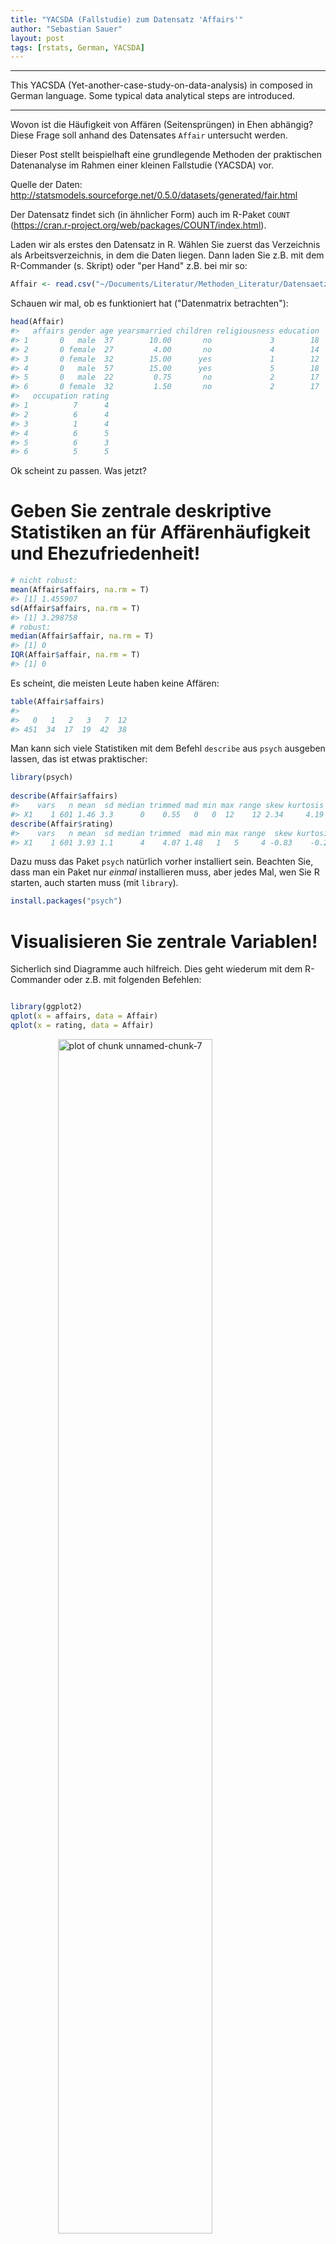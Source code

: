 ```yaml
---
title: "YACSDA (Fallstudie) zum Datensatz 'Affairs'"
author: "Sebastian Sauer"
layout: post
tags: [rstats, German, YACSDA]
---
```




___

This YACSDA (Yet-another-case-study-on-data-analysis) in composed in German language. Some typical data analytical steps are introduced.

___


Wovon ist die Häufigkeit von Affären (Seitensprüngen) in Ehen abhängig? Diese Frage soll anhand des Datensates `Affair` untersucht werden.

Dieser Post stellt beispielhaft eine grundlegende Methoden der praktischen Datenanalyse im Rahmen einer kleinen Fallstudie (YACSDA) vor.

Quelle der Daten: <http://statsmodels.sourceforge.net/0.5.0/datasets/generated/fair.html>

Der Datensatz findet sich (in ähnlicher Form) auch im R-Paket `COUNT` (https://cran.r-project.org/web/packages/COUNT/index.html).

Laden wir als erstes den Datensatz in R. Wählen Sie zuerst das Verzeichnis als Arbeitsverzeichnis, in dem die Daten liegen. Dann laden Sie z.B. mit dem R-Commander (s. Skript) oder "per Hand" z.B. bei mir so:


```r
Affair <- read.csv("~/Documents/Literatur/Methoden_Literatur/Datensaetze/Affair.csv")
```

Schauen wir mal, ob es funktioniert hat ("Datenmatrix betrachten"):


```r
head(Affair)
#>   affairs gender age yearsmarried children religiousness education
#> 1       0   male  37        10.00       no             3        18
#> 2       0 female  27         4.00       no             4        14
#> 3       0 female  32        15.00      yes             1        12
#> 4       0   male  57        15.00      yes             5        18
#> 5       0   male  22         0.75       no             2        17
#> 6       0 female  32         1.50       no             2        17
#>   occupation rating
#> 1          7      4
#> 2          6      4
#> 3          1      4
#> 4          6      5
#> 5          6      3
#> 6          5      5
```


Ok scheint zu passen. Was jetzt?


# Geben Sie zentrale deskriptive Statistiken an für Affärenhäufigkeit und Ehezufriedenheit!


```r
# nicht robust:
mean(Affair$affairs, na.rm = T)
#> [1] 1.455907
sd(Affair$affairs, na.rm = T)
#> [1] 3.298758
# robust:
median(Affair$affair, na.rm = T)
#> [1] 0
IQR(Affair$affair, na.rm = T)
#> [1] 0
```

Es scheint, die meisten Leute haben keine Affären:


```r
table(Affair$affairs)
#> 
#>   0   1   2   3   7  12 
#> 451  34  17  19  42  38
```


Man kann sich viele Statistiken mit dem Befehl `describe` aus `psych` ausgeben lassen, das ist etwas praktischer:


```r
library(psych)
                 
describe(Affair$affairs)
#>    vars   n mean  sd median trimmed mad min max range skew kurtosis   se
#> X1    1 601 1.46 3.3      0    0.55   0   0  12    12 2.34     4.19 0.13
describe(Affair$rating)
#>    vars   n mean  sd median trimmed  mad min max range  skew kurtosis   se
#> X1    1 601 3.93 1.1      4    4.07 1.48   1   5     4 -0.83    -0.22 0.04
```

Dazu muss das Paket `psych` natürlich vorher installiert sein. Beachten Sie, dass man ein Paket nur *einmal* installieren muss, aber jedes Mal, wen Sie R starten, auch starten muss (mit `library`).


```r
install.packages("psych")
```


# Visualisieren Sie zentrale Variablen!

Sicherlich sind Diagramme auch hilfreich. Dies geht wiederum mit dem R-Commander oder z.B. mit folgenden Befehlen:


```r

library(ggplot2)
qplot(x = affairs, data = Affair)
qplot(x = rating, data = Affair)
```

<img src="https://sebastiansauer.github.io/images/2017-01-05/unnamed-chunk-7-1.png" title="plot of chunk unnamed-chunk-7" alt="plot of chunk unnamed-chunk-7" width="70%" style="display: block; margin: auto;" /><img src="https://sebastiansauer.github.io/images/2017-01-05/unnamed-chunk-7-2.png" title="plot of chunk unnamed-chunk-7" alt="plot of chunk unnamed-chunk-7" width="70%" style="display: block; margin: auto;" />

Die meisten Menschen (dieser Stichprobe) scheinen mit Ihrer Beziehung sehr zufrieden zu sein.


# Wer ist zufriedener mit der Partnerschaft: Personen mit Kindern oder ohne?

Nehmen wir dazu mal ein paar `dplyr`-Befehle:


```r
library(dplyr)
Affair %>% 
  group_by(children) %>% 
  summarise(rating_children = mean(rating, na.rm = T))
#> # A tibble: 2 × 2
#>   children rating_children
#>     <fctr>           <dbl>
#> 1       no        4.274854
#> 2      yes        3.795349
```

Ah! Kinder sind also ein Risikofaktor für eine Partnerschaft! Gut, dass wir das geklärt haben.

# Wie viele fehlende Werte gibt es? Was machen wir am besten damit?

Diesen Befehl könnten wir für jede Spalte auführen:


```r
sum(is.na(Affair$affairs))
#> [1] 0
```

Oder lieber alle auf einmal:


```r
Affair %>% 
  summarise_each(funs(sum(is.na(.))))
#>   affairs gender age yearsmarried children religiousness education
#> 1       0      0   0            0        0             0         0
#>   occupation rating
#> 1          0      0
```


Übrigens gibt es ein gutes [Cheat Sheet](https://www.rstudio.com/wp-content/uploads/2015/02/data-wrangling-cheatsheet.pdf) für `dplyr`.

Ah, gut, keine fehlenden Werte. Das macht uns das Leben leichter.


# Wer ist glücklicher: Männer oder Frauen?


```r
Affair %>% 
  group_by(gender) %>% 
  summarise(rating_gender = mean(rating))
#> # A tibble: 2 × 2
#>   gender rating_gender
#>   <fctr>         <dbl>
#> 1 female      3.939683
#> 2   male      3.923077
```

Praktisch kein Unterschied. Heißt das auch, es gibt keinen Unterschied in der Häufigkeit der Affären?


```r
Affair %>% 
  group_by(gender) %>% 
  summarise(affairs_gender = mean(affairs))
#> # A tibble: 2 × 2
#>   gender affairs_gender
#>   <fctr>          <dbl>
#> 1 female       1.419048
#> 2   male       1.496503
```

Scheint auch kein Unterschied zu sein...

Und zum Abschluss noch mal etwas genauer: Teilen wir mal nach Geschlecht und nach Kinderstatus auf, also in 4 Gruppen. Theoretisch dürfte es hier auch keine Unterschiede/Zusammenhänge geben. Zumindest fällt mir kein sinnvoller Grund ein; zumal die vorherige eindimensionale Analyse keine Unterschiede zu Tage gefördert hat.



```r
Affair %>% 
  group_by(gender, children) %>% 
  summarise(affairs_mean = mean(affairs),
            rating_mean = mean(rating))
#> Source: local data frame [4 x 4]
#> Groups: gender [?]
#> 
#>   gender children affairs_mean rating_mean
#>   <fctr>   <fctr>        <dbl>       <dbl>
#> 1 female       no    0.8383838    4.404040
#> 2 female      yes    1.6851852    3.726852
#> 3   male       no    1.0138889    4.097222
#> 4   male      yes    1.6588785    3.864486

Affair %>% 
  group_by(children, gender) %>% 
  summarise(affairs_mean = mean(affairs),
            rating_mean = mean(rating))
#> Source: local data frame [4 x 4]
#> Groups: children [?]
#> 
#>   children gender affairs_mean rating_mean
#>     <fctr> <fctr>        <dbl>       <dbl>
#> 1       no female    0.8383838    4.404040
#> 2       no   male    1.0138889    4.097222
#> 3      yes female    1.6851852    3.726852
#> 4      yes   male    1.6588785    3.864486
```


# Berichten Sie eine relevante Effektstärke!

Hm, auch keine gewaltigen Unterschiede. Höchstens für die Zufriedenheit mit der Partnerschaft bei kinderlosen Personen scheinen sich Männer und Frauen etwas zu unterscheiden. Hier stellt sich die Frage nach der Größe des Effekts, z.B. anhand Cohen's d. Dafür müssen wir noch die SD pro Gruppe wissen:



```r
Affair %>% 
  group_by(children, gender) %>% 
  summarise(rating_mean = mean(rating),
            rating_sd = sd(rating))
#> Source: local data frame [4 x 4]
#> Groups: children [?]
#> 
#>   children gender rating_mean rating_sd
#>     <fctr> <fctr>       <dbl>     <dbl>
#> 1       no female    4.404040 0.9138302
#> 2       no   male    4.097222 1.0636070
#> 3      yes female    3.726852 1.1829884
#> 4      yes   male    3.864486 1.0460525
```



```r
d <- (4.4 - 4.1)/(1)
```

Die Effektstärke beträgt etwa 0.3.


# Berechnen und visualisieren Sie zentrale Korrelationen!


```r
Affair %>% 
  select_if(is.numeric) %>% 
  cor -> cor_tab

cor_tab
#>                    affairs        age yearsmarried religiousness
#> affairs        1.000000000  0.0952372   0.18684169   -0.14450135
#> age            0.095237204  1.0000000   0.77754585    0.19377693
#> yearsmarried   0.186841686  0.7775458   1.00000000    0.21826067
#> religiousness -0.144501345  0.1937769   0.21826067    1.00000000
#> education     -0.002437441  0.1345960   0.04000272   -0.04257108
#> occupation     0.049611758  0.1664125   0.04459201   -0.03972232
#> rating        -0.279512403 -0.1989999  -0.24311883    0.02429578
#>                  education  occupation      rating
#> affairs       -0.002437441  0.04961176 -0.27951240
#> age            0.134596015  0.16641254 -0.19899990
#> yearsmarried   0.040002716  0.04459201 -0.24311883
#> religiousness -0.042571079 -0.03972232  0.02429578
#> education      1.000000000  0.53360524  0.10930347
#> occupation     0.533605242  1.00000000  0.01742227
#> rating         0.109303473  0.01742227  1.00000000

library(corrplot)
corrplot(cor_tab)
```

<img src="https://sebastiansauer.github.io/images/2017-01-05/unnamed-chunk-16-1.png" title="plot of chunk unnamed-chunk-16" alt="plot of chunk unnamed-chunk-16" width="70%" style="display: block; margin: auto;" />



# Wie groß ist der Einfluss (das Einflussgewicht) der Ehejahre bzw. Ehezufriedenheit auf die Anzahl der Affären?

Dazu sagen wir R: "Hey R, rechne mal ein lineares Modell", also eine normale 
(lineare) Regression. Dazu können wir entweder das entsprechende Menü im R-Commander auswählen, oder folgende R-Befehle ausführen:


```r
lm1 <- lm(affairs ~ yearsmarried, data = Affair)
summary(lm1)  # Ergebnisse der Regression zeigen
#> 
#> Call:
#> lm(formula = affairs ~ yearsmarried, data = Affair)
#> 
#> Residuals:
#>     Min      1Q  Median      3Q     Max 
#> -2.2106 -1.6575 -0.9937 -0.5974 11.3658 
#> 
#> Coefficients:
#>              Estimate Std. Error t value Pr(>|t|)    
#> (Intercept)   0.55122    0.23511   2.345   0.0194 *  
#> yearsmarried  0.11063    0.02377   4.655    4e-06 ***
#> ---
#> Signif. codes:  0 '***' 0.001 '**' 0.01 '*' 0.05 '.' 0.1 ' ' 1
#> 
#> Residual standard error: 3.243 on 599 degrees of freedom
#> Multiple R-squared:  0.03491,	Adjusted R-squared:  0.0333 
#> F-statistic: 21.67 on 1 and 599 DF,  p-value: 3.996e-06
lm2 <- lm(affairs ~ rating, data = Affair)
summary(lm2)
#> 
#> Call:
#> lm(formula = affairs ~ rating, data = Affair)
#> 
#> Residuals:
#>     Min      1Q  Median      3Q     Max 
#> -3.9063 -1.3989 -0.5631 -0.5631 11.4369 
#> 
#> Coefficients:
#>             Estimate Std. Error t value Pr(>|t|)    
#> (Intercept)   4.7421     0.4790   9.900   <2e-16 ***
#> rating       -0.8358     0.1173  -7.125    3e-12 ***
#> ---
#> Signif. codes:  0 '***' 0.001 '**' 0.01 '*' 0.05 '.' 0.1 ' ' 1
#> 
#> Residual standard error: 3.17 on 599 degrees of freedom
#> Multiple R-squared:  0.07813,	Adjusted R-squared:  0.07659 
#> F-statistic: 50.76 on 1 and 599 DF,  p-value: 3.002e-12
```

Also: `yearsmarried` und `rating` sind beide statistisch signifikante Prädiktoren für die Häufigkeit von Affären. Das adjustierte $$R^2$$ ist allerdings in beiden Fällen nicht so groß.

# Um wie viel erhöht sich die erklärte Varianz (R-Quadrat) von Affärenhäufigkeit wenn man den Prädiktor Ehezufriedenheit zum Prädiktor Ehejahre hinzufügt? (Wie) verändern sich die Einflussgewichte (b)?


```r
lm3 <- lm(affairs ~ rating + yearsmarried, data = Affair)
lm4 <- lm(affairs ~ yearsmarried + rating, data = Affair)
summary(lm3)
#> 
#> Call:
#> lm(formula = affairs ~ rating + yearsmarried, data = Affair)
#> 
#> Residuals:
#>     Min      1Q  Median      3Q     Max 
#> -4.1474 -1.6495 -0.8365 -0.1616 11.8945 
#> 
#> Coefficients:
#>              Estimate Std. Error t value Pr(>|t|)    
#> (Intercept)   3.76913    0.56715   6.646 6.80e-11 ***
#> rating       -0.74395    0.12005  -6.197 1.07e-09 ***
#> yearsmarried  0.07481    0.02377   3.147  0.00173 ** 
#> ---
#> Signif. codes:  0 '***' 0.001 '**' 0.01 '*' 0.05 '.' 0.1 ' ' 1
#> 
#> Residual standard error: 3.147 on 598 degrees of freedom
#> Multiple R-squared:  0.09315,	Adjusted R-squared:  0.09012 
#> F-statistic: 30.71 on 2 and 598 DF,  p-value: 2.01e-13
summary(lm4)
#> 
#> Call:
#> lm(formula = affairs ~ yearsmarried + rating, data = Affair)
#> 
#> Residuals:
#>     Min      1Q  Median      3Q     Max 
#> -4.1474 -1.6495 -0.8365 -0.1616 11.8945 
#> 
#> Coefficients:
#>              Estimate Std. Error t value Pr(>|t|)    
#> (Intercept)   3.76913    0.56715   6.646 6.80e-11 ***
#> yearsmarried  0.07481    0.02377   3.147  0.00173 ** 
#> rating       -0.74395    0.12005  -6.197 1.07e-09 ***
#> ---
#> Signif. codes:  0 '***' 0.001 '**' 0.01 '*' 0.05 '.' 0.1 ' ' 1
#> 
#> Residual standard error: 3.147 on 598 degrees of freedom
#> Multiple R-squared:  0.09315,	Adjusted R-squared:  0.09012 
#> F-statistic: 30.71 on 2 and 598 DF,  p-value: 2.01e-13
```

Ok. Macht eigentlich die Reihenfolge der Prädiktoren in der Regression einen 
Unterschied? Der Vergleich von Modell 3 vs. Modell 4 beantwortet diese Frage.




Wir sehen, dass beim 1. Regressionsmodell das R^2 0.03 war; beim 2. Modell 0.08 und beim 3. Modell liegt R^2 bei 0.09. Die Differenz zwischen Modell 1 und 3 liegt bei (gerundet) 0.06; wenig.
  
  




# Welche Prädiktoren würden Sie noch in die Regressionsanalyse aufnehmen?

Hm, diese Frage klingt nicht so, als ob der Dozent die Antwort selber wüsste... Naja, welche Variablen gibt es denn alles:


```
#> [1] "affairs"       "gender"        "age"           "yearsmarried" 
#> [5] "children"      "religiousness" "education"     "occupation"   
#> [9] "rating"
```

Z.B. wäre doch interessant, ob Ehen mit Kinder mehr oder weniger Seitensprüngen aufweisen. Und ob die "Kinderfrage" die anderen Zusammenhänge/Einflussgewichte in der Regression verändert. Probieren wir es auch. Wir können wiederum im R-Comamnder ein Regressionsmodell anfordern oder es mit der Syntax probieren:


```r
lm5 <- lm(affairs~ rating + yearsmarried + children, data = Affair)
summary(lm5)
#> 
#> Call:
#> lm(formula = affairs ~ rating + yearsmarried + children, data = Affair)
#> 
#> Residuals:
#>     Min      1Q  Median      3Q     Max 
#> -4.3537 -1.7316 -0.8927 -0.1719 12.0162 
#> 
#> Coefficients:
#>              Estimate Std. Error t value Pr(>|t|)    
#> (Intercept)   3.85245    0.58808   6.551 1.24e-10 ***
#> rating       -0.74861    0.12043  -6.216 9.57e-10 ***
#> yearsmarried  0.08332    0.02853   2.921  0.00362 ** 
#> childrenyes  -0.18805    0.34817  -0.540  0.58932    
#> ---
#> Signif. codes:  0 '***' 0.001 '**' 0.01 '*' 0.05 '.' 0.1 ' ' 1
#> 
#> Residual standard error: 3.148 on 597 degrees of freedom
#> Multiple R-squared:  0.09359,	Adjusted R-squared:  0.08904 
#> F-statistic: 20.55 on 3 and 597 DF,  p-value: 1.107e-12
r2_lm5 <- summary(lm5)$r.squared
```

Das Regressionsgewicht von `childrenyes` ist negativ. Das bedeutet, dass Ehen mit Kindern weniger Affären verbuchen (aber geringe Zufriedenheit, wie wir oben gesehen haben! Hrks!). Allerdings ist der p-Wert nich signifikant, was wir als Zeichen der Unbedeutsamkeit dieses Prädiktors verstehen können. $$R^2$$ lungert immer noch bei mickrigen 0.09 herum. Wir haben bisher kaum verstanden, wie es zu Affären kommt. Oder unsere Daten bergen diese Informationen einfach nicht.

Wir könnten auch einfach mal Prädiktoren, die wir haben, ins Feld schicken. Mal sehen, was dann passiert:


```r
lm6 <- lm(affairs ~ ., data = Affair)
summary(lm6)
#> 
#> Call:
#> lm(formula = affairs ~ ., data = Affair)
#> 
#> Residuals:
#>     Min      1Q  Median      3Q     Max 
#> -5.0503 -1.7226 -0.7947  0.2101 12.7036 
#> 
#> Coefficients:
#>               Estimate Std. Error t value Pr(>|t|)    
#> (Intercept)    5.87201    1.13750   5.162 3.34e-07 ***
#> gendermale     0.05409    0.30049   0.180   0.8572    
#> age           -0.05098    0.02262  -2.254   0.0246 *  
#> yearsmarried   0.16947    0.04122   4.111 4.50e-05 ***
#> childrenyes   -0.14262    0.35020  -0.407   0.6840    
#> religiousness -0.47761    0.11173  -4.275 2.23e-05 ***
#> education     -0.01375    0.06414  -0.214   0.8303    
#> occupation     0.10492    0.08888   1.180   0.2383    
#> rating        -0.71188    0.12001  -5.932 5.09e-09 ***
#> ---
#> Signif. codes:  0 '***' 0.001 '**' 0.01 '*' 0.05 '.' 0.1 ' ' 1
#> 
#> Residual standard error: 3.095 on 592 degrees of freedom
#> Multiple R-squared:  0.1317,	Adjusted R-squared:   0.12 
#> F-statistic: 11.23 on 8 and 592 DF,  p-value: 7.472e-15
r2_lm6 <- round(summary(lm6)$r.squared, 2)
```

Der "." im Befehl `affairs ~ .` oben soll sagen: nimm "alle Variablen, die noch in der Datenmatrix übrig sind".

Insgesamt bleibt die erklärte Varian in sehr bescheidenem Rahmen: 0.13. Das zeigt uns, dass es immer noch nur schlecht verstanden ist -- im Rahmen dieser Analyse -- welche Faktoren die Affärenhäufigkeit erklärt.

# Unterscheiden sich die Geschlechter statistisch signifikant? Wie groß ist der Unterschied? Sollte hierlieber das d-Maß oder Rohwerte als Effektmaß  angegeben werden?

Hier bietet sich ein t-Test für unabhängige Gruppen an. Die Frage lässt auf eine ungerichtete Hypothese schließen ($$\alpha$$ sei .05). Mit dem entsprechenden Menüpunkt im R-Commander oder mit folgender Syntax lässt sich diese Analyse angehen:


```r
t1 <- t.test(affairs ~ gender, data = Affair)
t1
#> 
#> 	Welch Two Sample t-test
#> 
#> data:  affairs by gender
#> t = -0.28733, df = 594.01, p-value = 0.774
#> alternative hypothesis: true difference in means is not equal to 0
#> 95 percent confidence interval:
#>  -0.6068861  0.4519744
#> sample estimates:
#> mean in group female   mean in group male 
#>             1.419048             1.496503
```


Der p-Wert ist mit 0.7739606 > $$\alpha$$. Daher wird die $$H_0$$ beibehalten. Auf Basis der Stichprobendaten entscheiden wir uns für die $$H_0$$. Entsprechend umschließt das 95%-KI die Null.

Da die Differenz nicht signifikant ist, kann argumentiert werden, dass wir `d` auf 0 schätzen müssen. Man kann sich den d-Wert auch z.B. von {MBESS} schätzen lassen.

Dafür brauchen wir die Anzahl an Männer und Frauen: 315, 286.



```r
library(MBESS)
ci.smd(ncp = t1$statistic,
    n.1 = 315,
    n.2 = 286)
#> $Lower.Conf.Limit.smd
#> [1] -0.1835475
#> 
#> $smd
#>           t 
#> -0.02346813 
#> 
#> $Upper.Conf.Limit.smd
#> [1] 0.1366308
```

Das Konfidenzintervall ist zwar relativ klein (die Schätzung also aufgrund der recht großen Stichprobe relativ präzise), aber der Schätzwert für d `smd` liegt sehr nahe bei Null. Das stärkt unsere Entscheidung, von einer Gleichheit der Populationen (Männer vs. Frauen) auszugehen.

# Rechnen Sie die Regressionsanalyse getrennt für kinderlose Ehe und Ehen mit Kindern!

Hier geht es im ersten Schritt darum, die entsprechenden Teil-Mengen der Datenmatrix zu erstellen. Das kann man natürlich mit Excel o.ä. tun. Alternativ könnte man es in R z.B. so machen:


```r
Affair2 <- Affair[Affair$children == "yes", ]
lm7 <- lm(affairs~ rating, data = Affair2)
summary(lm7)
#> 
#> Call:
#> lm(formula = affairs ~ rating, data = Affair2)
#> 
#> Residuals:
#>     Min      1Q  Median      3Q     Max 
#> -4.1903 -1.4877 -0.5869 -0.4877 11.4131 
#> 
#> Coefficients:
#>             Estimate Std. Error t value Pr(>|t|)    
#> (Intercept)   5.0912     0.5701   8.930  < 2e-16 ***
#> rating       -0.9009     0.1441  -6.252 9.84e-10 ***
#> ---
#> Signif. codes:  0 '***' 0.001 '**' 0.01 '*' 0.05 '.' 0.1 ' ' 1
#> 
#> Residual standard error: 3.336 on 428 degrees of freedom
#> Multiple R-squared:  0.08367,	Adjusted R-squared:  0.08153 
#> F-statistic: 39.08 on 1 and 428 DF,  p-value: 9.845e-10

Affair3 <- Affair[Affair$children == "no", ]
lm8 <- lm(affairs~ rating, data = Affair3)
summary(lm8)
#> 
#> Call:
#> lm(formula = affairs ~ rating, data = Affair3)
#> 
#> Residuals:
#>     Min      1Q  Median      3Q     Max 
#> -2.5465 -1.0494 -0.5504 -0.5504 11.4496 
#> 
#> Coefficients:
#>             Estimate Std. Error t value Pr(>|t|)   
#> (Intercept)   3.0455     0.9140   3.332  0.00106 **
#> rating       -0.4990     0.2083  -2.395  0.01771 * 
#> ---
#> Signif. codes:  0 '***' 0.001 '**' 0.01 '*' 0.05 '.' 0.1 ' ' 1
#> 
#> Residual standard error: 2.685 on 169 degrees of freedom
#> Multiple R-squared:  0.03283,	Adjusted R-squared:  0.02711 
#> F-statistic: 5.737 on 1 and 169 DF,  p-value: 0.01771
```
  
  
Übrigens, einfacher geht das "Subsetten" so:


```r
library(dplyr)
Affair4 <- filter(Affair, children == "yes")
head(Affair4)
#>   affairs gender age yearsmarried children religiousness education
#> 1       0 female  32           15      yes             1        12
#> 2       0   male  57           15      yes             5        18
#> 3       0   male  57           15      yes             2        14
#> 4       0 female  32           15      yes             4        16
#> 5       0   male  37           15      yes             2        20
#> 6       0   male  27            4      yes             4        18
#>   occupation rating
#> 1          1      4
#> 2          6      5
#> 3          4      4
#> 4          1      2
#> 5          7      2
#> 6          6      4
```


# Rechnen Sie die Regression nur für "Halodries"; d.h. für Menschen mit Seitensprüngen. Dafür müssen Sie alle Menschen ohne Affären aus den Datensatz entfernen.


Also, rechnen wir nochmal die Standardregression (`lm1`). Probieren wir den Befehl `filter` dazu nochmal aus:


```r
Affair5 <- filter(Affair, affairs != 0)
lm9 <- lm(affairs ~ rating, data = Affair5)
summary(lm9)
#> 
#> Call:
#> lm(formula = affairs ~ rating, data = Affair5)
#> 
#> Residuals:
#>     Min      1Q  Median      3Q     Max 
#> -6.0605 -3.5157 -0.0605  3.6895  7.4843 
#> 
#> Coefficients:
#>             Estimate Std. Error t value Pr(>|t|)    
#> (Intercept)   8.7570     1.0225   8.564  1.3e-14 ***
#> rating       -0.8483     0.2800  -3.030  0.00289 ** 
#> ---
#> Signif. codes:  0 '***' 0.001 '**' 0.01 '*' 0.05 '.' 0.1 ' ' 1
#> 
#> Residual standard error: 4.144 on 148 degrees of freedom
#> Multiple R-squared:  0.05841,	Adjusted R-squared:  0.05205 
#> F-statistic: 9.181 on 1 and 148 DF,  p-value: 0.002887
```


# Berechnen Sie für eine logistische Regression mit "Affäre ja vs. nein" als Kriterium, wie stark der Einfluss von Geschlecht, Kinderstatus, Ehezufriedenheit und Ehedauer ist!


```r

Affair %>% 
  mutate(affairs_dichotom = if_else(affairs == 0, 0, 1)) %>% 
  glm(affairs_dichotom ~gender + children + rating + yearsmarried, data = .) -> lm10

summary(lm10)
#> 
#> Call:
#> glm(formula = affairs_dichotom ~ gender + children + rating + 
#>     yearsmarried, data = .)
#> 
#> Deviance Residuals: 
#>      Min        1Q    Median        3Q       Max  
#> -0.57662  -0.26766  -0.17186  -0.06459   0.93295  
#> 
#> Coefficients:
#>               Estimate Std. Error t value Pr(>|t|)    
#> (Intercept)   0.515778   0.079344   6.501 1.69e-10 ***
#> gendermale    0.037945   0.034218   1.109    0.268    
#> childrenyes   0.054032   0.046307   1.167    0.244    
#> rating       -0.090337   0.015985  -5.651 2.47e-08 ***
#> yearsmarried  0.003947   0.003787   1.042    0.298    
#> ---
#> Signif. codes:  0 '***' 0.001 '**' 0.01 '*' 0.05 '.' 0.1 ' ' 1
#> 
#> (Dispersion parameter for gaussian family taken to be 0.1746456)
#> 
#>     Null deviance: 112.56  on 600  degrees of freedom
#> Residual deviance: 104.09  on 596  degrees of freedom
#> AIC: 663.8
#> 
#> Number of Fisher Scoring iterations: 2
```

Wenn `if_else` unbekannt ist, lohnt sich ein Blick in die Hilfe mit `?if_else` (`dplyr` muss vorher geladen sein).

Aha, signifikant ist die Ehezufriedenheit: Je größer `rating` desto geringer die Wahrscheinlickeit für `affairs_dichotom`. Macht Sinn! Je zufriedener, desto geringer Seitensprung-Gefahr...


Übrigens, die Funktion `lm` und `glm` spucken leider keine brave Tabelle in Normalform aus. Aber man leicht eine schöne Tabelle (data.frame) bekommen mit dem Befehl `tidy` aus `broom`:


```r
library(broom)
tidy(lm10) 
#>           term     estimate   std.error statistic      p.value
#> 1  (Intercept)  0.515777667 0.079343849  6.500537 1.693109e-10
#> 2   gendermale  0.037944509 0.034217912  1.108908 2.679172e-01
#> 3  childrenyes  0.054032156 0.046307172  1.166820 2.437495e-01
#> 4       rating -0.090336904 0.015984908 -5.651387 2.468646e-08
#> 5 yearsmarried  0.003946811 0.003786673  1.042290 2.976998e-01
```


Und Tabellen (d.h. brave Dataframes) kann man sich schön ausgeben lassen z.B. mit dem Befehl `knitr::kable`:


```r
library(knitr)
tidy(lm10) %>% kable
```



|term         |   estimate| std.error| statistic|   p.value|
|:------------|----------:|---------:|---------:|---------:|
|(Intercept)  |  0.5157777| 0.0793438|  6.500538| 0.0000000|
|gendermale   |  0.0379445| 0.0342179|  1.108908| 0.2679172|
|childrenyes  |  0.0540322| 0.0463072|  1.166821| 0.2437495|
|rating       | -0.0903369| 0.0159849| -5.651387| 0.0000000|
|yearsmarried |  0.0039468| 0.0037867|  1.042290| 0.2976998|


# Visualisieren wir mal was!

Ok, wie wäre es damit:


```r
Affair %>% 
   select(affairs, gender, children, rating) %>%
  ggplot(aes(x = affairs, y = rating)) + geom_jitter(aes(color = gender, shape = children)) 
```

<img src="https://sebastiansauer.github.io/images/2017-01-05/unnamed-chunk-31-1.png" title="plot of chunk unnamed-chunk-31" alt="plot of chunk unnamed-chunk-31" width="70%" style="display: block; margin: auto;" />



```r
Affair %>% 
   mutate(rating_dichotom = ntile(rating, 2)) %>% 
   ggplot(aes(x = yearsmarried, y = affairs)) + geom_jitter(aes(color = gender)) +
  geom_smooth()
```

<img src="https://sebastiansauer.github.io/images/2017-01-05/unnamed-chunk-32-1.png" title="plot of chunk unnamed-chunk-32" alt="plot of chunk unnamed-chunk-32" width="70%" style="display: block; margin: auto;" />


Puh. Geschafft!


# Versionshinweise und SessionInfo
* Datum erstellt: 2017-01-06
* R Version: 3.3.2
* `dplyr` Version: 0.5.0




```r
sessionInfo()
#> R version 3.3.2 (2016-10-31)
#> Platform: x86_64-apple-darwin13.4.0 (64-bit)
#> Running under: macOS Sierra 10.12.2
#> 
#> locale:
#> [1] en_US.UTF-8/en_US.UTF-8/en_US.UTF-8/C/en_US.UTF-8/en_US.UTF-8
#> 
#> attached base packages:
#> [1] stats     graphics  grDevices utils     datasets  methods   base     
#> 
#> other attached packages:
#> [1] broom_0.4.1   MBESS_4.1.0   corrplot_0.77 ggplot2_2.2.1 psych_1.6.9  
#> [6] knitr_1.15.1  dplyr_0.5.0  
#> 
#> loaded via a namespace (and not attached):
#>  [1] Rcpp_0.12.8         magrittr_1.5        munsell_0.4.3      
#>  [4] mnormt_1.5-5        lattice_0.20-34     colorspace_1.3-2   
#>  [7] R6_2.2.0            plyr_1.8.4          stringr_1.1.0      
#> [10] highr_0.6           tools_3.3.2         parallel_3.3.2     
#> [13] grid_3.3.2          nlme_3.1-128        gtable_0.2.0       
#> [16] DBI_0.5-1           htmltools_0.3.5     yaml_2.1.14        
#> [19] lazyeval_0.2.0.9000 assertthat_0.1      rprojroot_1.1      
#> [22] digest_0.6.11       tibble_1.2          tidyr_0.6.0        
#> [25] reshape2_1.4.2      codetools_0.2-15    rsconnect_0.7      
#> [28] evaluate_0.10       rmarkdown_1.3       labeling_0.3       
#> [31] stringi_1.1.2       scales_0.4.1        backports_1.0.4    
#> [34] foreign_0.8-67
```



  
  
